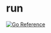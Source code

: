 # run

[![Go Reference](https://pkg.go.dev/badge/github.com/superblocksteam/run.svg)](https://pkg.go.dev/github.com/superblocksteam/run)
